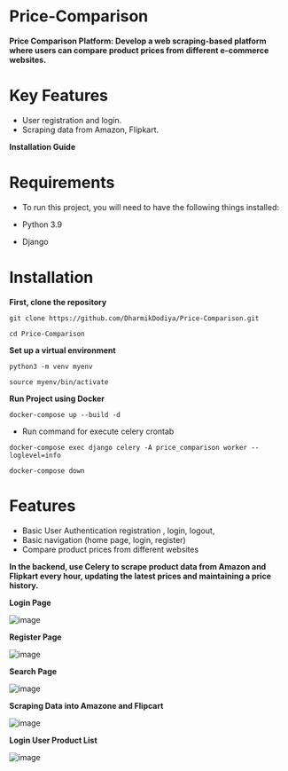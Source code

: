 # Price-Comparison

**Price Comparison Platform: Develop a web scraping-based platform where users can compare product prices from different e-commerce websites.**

# Key Features

- User registration and login.
- Scraping data from Amazon, Flipkart.

**Installation Guide**

# Requirements

- To run this project, you will need to have the following things installed:

- Python 3.9
- Django 

# Installation

**First, clone the repository**

```git clone https://github.com/DharmikDodiya/Price-Comparison.git```

```cd Price-Comparison```

**Set up a virtual environment**

```python3 -m venv myenv```

```source myenv/bin/activate```  

**Run Project using Docker**

```docker-compose up --build -d```

- Run command for execute celery crontab

```docker-compose exec django celery -A price_comparison worker --loglevel=info```

```docker-compose down```

# Features

- Basic User Authentication registration , login, logout, 
- Basic navigation (home page, login, register)
- Compare product prices from different websites

**In the backend, use Celery to scrape product data from Amazon and Flipkart every hour, updating the latest prices and maintaining a price history.**

**Login Page**

![image](https://github.com/user-attachments/assets/6beb1575-f615-4d65-9352-ab0884ea23d6)

**Register Page**

![image](https://github.com/user-attachments/assets/10e9e518-f0b3-419f-a3e4-134d1c05079b)

**Search Page**

![image](https://github.com/user-attachments/assets/86717db1-0a1f-4195-b2f3-391c8fd1f157)

**Scraping Data into Amazone and Flipcart**

![image](https://github.com/user-attachments/assets/db22d390-ed1f-4d75-b6e2-901fe87aa8a1)

**Login User Product List**

![image](https://github.com/user-attachments/assets/4c78664e-9bf8-49eb-abeb-8a4bd8e68d2f)


